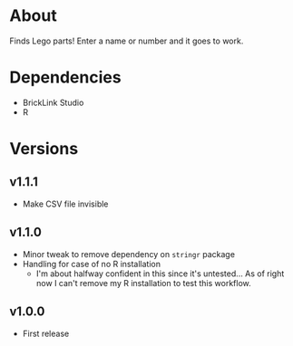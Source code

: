 # About

Finds Lego parts! Enter a name or number and it goes to work.

# Dependencies

- BrickLink Studio
- R

# Versions

## v1.1.1

- Make CSV file invisible

## v1.1.0

- Minor tweak to remove dependency on `stringr` package
- Handling for case of no R installation
	- I'm about halfway confident in this since it's untested… As of right now I can't remove my R installation to test this workflow.

## v1.0.0

- First release
